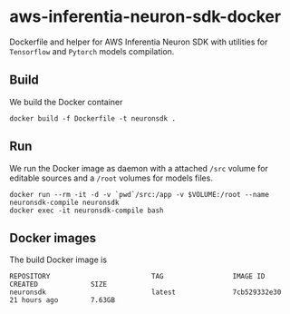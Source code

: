 # aws-inferentia-neuron-sdk-docker
Dockerfile and helper for AWS Inferentia Neuron SDK with utilities for `Tensorflow` and `Pytorch` models compilation.

## Build
We build the Docker container
```
docker build -f Dockerfile -t neuronsdk .
```

## Run
We run the Docker image as daemon with a attached `/src` volume for editable sources and a `/root` volumes for models files.
```
docker run --rm -it -d -v `pwd`/src:/app -v $VOLUME:/root --name neuronsdk-compile neuronsdk
docker exec -it neuronsdk-compile bash
```

## Docker images
The build Docker image is

```
REPOSITORY                         TAG                 IMAGE ID            CREATED             SIZE
neuronsdk                          latest              7cb529332e30        21 hours ago        7.63GB
```

